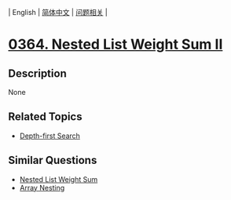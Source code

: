 
| English | [简体中文](README.md) | [问题相关](QUESTION.md) |
# [0364. Nested List Weight Sum II](https://leetcode-cn.com/problems/nested-list-weight-sum-ii/)
## Description
None
## Related Topics
- [Depth-first Search](https://leetcode-cn.com/tag/depth-first-search)
## Similar Questions
- [Nested List Weight Sum](../0339/README_EN.md)
- [Array Nesting](../0565/README_EN.md)
